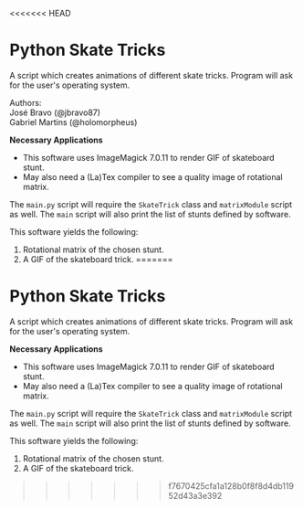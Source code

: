 <<<<<<< HEAD

# Python Skate Tricks

A script which creates animations of different skate tricks. Program will ask for the user's operating system.

Authors:  
José Bravo (@jbravo87)  
Gabriel Martins (@holomorpheus)

__Necessary Applications__

- This software uses ImageMagick 7.0.11 to render GIF of skateboard stunt.
- May also need a (La)Tex compiler to see a quality image of rotational matrix.

The `main.py` script will require the `SkateTrick` class and `matrixModule` script as well. The `main` script will also print the list of stunts defined by software.

This software yields the following:

1. Rotational matrix of the chosen stunt.
2. A GIF of the skateboard trick.
=======

# Python Skate Tricks

A script which creates animations of different skate tricks. Program will ask for the user's operating system.

__Necessary Applications__

- This software uses ImageMagick 7.0.11 to render GIF of skateboard stunt.
- May also need a (La)Tex compiler to see a quality image of rotational matrix.

The `main.py` script will require the `SkateTrick` class and `matrixModule` script as well. The `main` script will also print the list of stunts defined by software.

This software yields the following:

1. Rotational matrix of the chosen stunt.
2. A GIF of the skateboard trick.
>>>>>>> f7670425cfa1a128b0f8f8d4db11952d43a3e392
